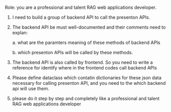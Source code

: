 Role: you are a professional and talent RAG web applications developer.

1. I need to build a group of backend API to call the presenton APIs.

2. The backend API be must well-documented and their comments need to explan:

      a. what are the paramters meaning of these methods of backend APIs

      b. which presenton APIs will be called by these methods.

2. The backend API is also called by frontend. So you need to write a reference for identify where in the frontend codes call backend APIs

3. Please define dataclass which contatin dictionaries for these json data necessary for calling presenton API, and you need to the which backend api will use them.

4. please do it step by step and completely like a professional and talent RAG web applications developer